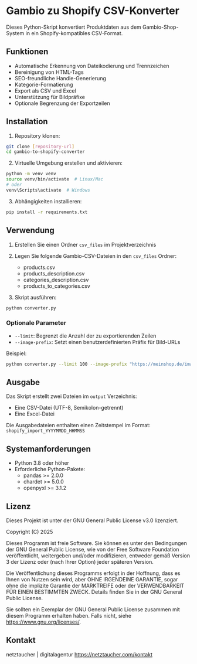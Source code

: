 # Gambio zu Shopify CSV-Konverter

Dieses Python-Skript konvertiert Produktdaten aus dem Gambio-Shop-System in ein Shopify-kompatibles CSV-Format.

## Funktionen

- Automatische Erkennung von Dateikodierung und Trennzeichen
- Bereinigung von HTML-Tags
- SEO-freundliche Handle-Generierung
- Kategorie-Formatierung
- Export als CSV und Excel
- Unterstützung für Bildpräfixe
- Optionale Begrenzung der Exportzeilen

## Installation

1. Repository klonen:
```bash
git clone [repository-url]
cd gambio-to-shopify-converter
```

2. Virtuelle Umgebung erstellen und aktivieren:
```bash
python -m venv venv
source venv/bin/activate  # Linux/Mac
# oder
venv\Scripts\activate  # Windows
```

3. Abhängigkeiten installieren:
```bash
pip install -r requirements.txt
```

## Verwendung

1. Erstellen Sie einen Ordner `csv_files` im Projektverzeichnis
2. Legen Sie folgende Gambio-CSV-Dateien in den `csv_files` Ordner:
   - products.csv
   - products_description.csv
   - categories_description.csv
   - products_to_categories.csv

3. Skript ausführen:
```bash
python converter.py
```

### Optionale Parameter

- `--limit`: Begrenzt die Anzahl der zu exportierenden Zeilen
- `--image-prefix`: Setzt einen benutzerdefinierten Präfix für Bild-URLs

Beispiel:
```bash
python converter.py --limit 100 --image-prefix "https://meinshop.de/images/"
```

## Ausgabe

Das Skript erstellt zwei Dateien im `output` Verzeichnis:
- Eine CSV-Datei (UTF-8, Semikolon-getrennt)
- Eine Excel-Datei

Die Ausgabedateien enthalten einen Zeitstempel im Format: `shopify_import_YYYYMMDD_HHMMSS`

## Systemanforderungen

- Python 3.8 oder höher
- Erforderliche Python-Pakete:
  - pandas >= 2.0.0
  - chardet >= 5.0.0
  - openpyxl >= 3.1.2

## Lizenz

Dieses Projekt ist unter der GNU General Public License v3.0 lizenziert.

Copyright (C) 2025

Dieses Programm ist freie Software. Sie können es unter den Bedingungen der GNU General Public License, wie von der Free Software Foundation veröffentlicht, weitergeben und/oder modifizieren, entweder gemäß Version 3 der Lizenz oder (nach Ihrer Option) jeder späteren Version.

Die Veröffentlichung dieses Programms erfolgt in der Hoffnung, dass es Ihnen von Nutzen sein wird, aber OHNE IRGENDEINE GARANTIE, sogar ohne die implizite Garantie der MARKTREIFE oder der VERWENDBARKEIT FÜR EINEN BESTIMMTEN ZWECK. Details finden Sie in der GNU General Public License.

Sie sollten ein Exemplar der GNU General Public License zusammen mit diesem Programm erhalten haben. Falls nicht, siehe <https://www.gnu.org/licenses/>.

## Kontakt

netztaucher | digitalagentur
https://netztaucher.com/kontakt
